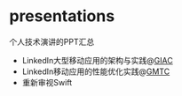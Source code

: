 # presentations
个人技术演讲的PPT汇总

- LinkedIn大型移动应用的架构与实践@[GIAC](http://2018.thegiac.com/detail.php?id=13136)
- LinkedIn移动应用的性能优化实践@[GMTC](https://gmtc.geekbang.org/presentation/608)
- 重新审视Swift
